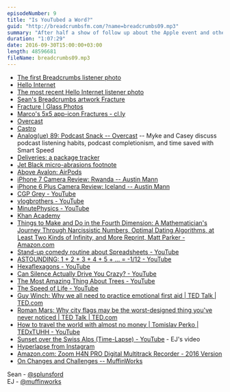 ```yaml
---
episodeNumber: 9
title: "Is YouTubed a Word?"
guid: "http://breadcrumbsfm.com/?name=breadcrumbs09.mp3"
summary: "After half a show of follow up about the Apple event and other things, Sean and EJ talk about YouTube channels, videos, and TED Talks."
duration: "1:07:29"
date: 2016-09-30T15:00:00+03:00
length: 48596681
fileName: breadcrumbs09.mp3
---
```


- [The first Breadcrumbs listener photo](https://twitter.com/efrataitel/status/779098727906770944)
- [Hello Internet](http://www.hellointernet.fm/)
- [ The most recent Hello Internet listener photo](http://static1.squarespace.com/static/52d66949e4b0a8cec3bcdd46/t/57da845bbe65946d7044c868/1473938533452/?format=1500w)
- [Sean's Breadcrumbs artwork Fracture](https://twitter.com/SPLunsford/status/779357196048015360)
- [Fracture | Glass Photos](https://www.fractureme.com/)
- [Marco's 5x5 app-icon Fractures - cl.ly](http://cl.ly/image/1p400i300h2F)
- [ Overcast](https://geo.itunes.apple.com/us/app/overcast-podcast-player/id888422857)
- [ Castro](https://geo.itunes.apple.com/us/app/castro-play-share-podcasts/id1080840241)
- [Analog(ue) 89: Podcast Snack -- Overcast](https://overcast.fm/+DAvJaPmi0/18:56) -- Myke and Casey discuss podcast listening habits, podcast completionism, and time saved with Smart Speed
- [ Deliveries: a package tracker](https://geo.itunes.apple.com/us/app/deliveries-a-package-tracker/id290986013)
- [Jet Black micro-abrasions footnote](https://twitter.com/caseyliss/status/773602312845717504)
- [Above Avalon: AirPods](http://www.aboveavalon.com/notes/2016/9/13/airpods)
- [iPhone 7 Camera Review: Rwanda -- Austin Mann](http://austinmann.com/trek/iphone-7-camera-review-rwanda)
- [iPhone 6 Plus Camera Review: Iceland -- Austin Mann](http://austinmann.com/trek/iphone-6-plus-camera-review-iceland)
- [CGP Grey - YouTube](https://www.youtube.com/user/CGPGrey)
- [vlogbrothers - YouTube](https://www.youtube.com/user/vlogbrothers)
- [MinutePhysics - YouTube](https://www.youtube.com/user/minutephysics)
- [Khan Academy](https://www.khanacademy.org/)
- [Things to Make and Do in the Fourth Dimension: A Mathematician's Journey Through Narcissistic Numbers, Optimal Dating Algorithms, at Least Two Kinds of Infinity, and More Reprint, Matt Parker - Amazon.com](http://www.amazon.com/dp/B00JD1LBBY/?tag=breadcrumbsfm-20)
- [Stand-up comedy routine about Spreadsheets - YouTube](http://youtu.be/UBX2QQHlQ_I)
- [ASTOUNDING: 1 + 2 + 3 + 4 + 5 + ... = -1/12 - YouTube](http://youtu.be/w-I6XTVZXww)
- [Hexaflexagons - YouTube](http://youtu.be/VIVIegSt81k)
- [Can Silence Actually Drive You Crazy? - YouTube](http://youtu.be/mXVGIb3bzHI)
- [The Most Amazing Thing About Trees - YouTube](http://youtu.be/BickMFHAZR0)
- [The Speed of Life - YouTube](http://youtu.be/aIx2N-viNwY)
- [ Guy Winch: Why we all need to practice emotional first aid | TED Talk | TED.com](http://www.ted.com/talks/guy_winch_the_case_for_emotional_hygiene)
- [ Roman Mars: Why city flags may be the worst-designed thing you've never noticed | TED Talk | TED.com](http://www.ted.com/talks/roman_mars_why_city_flags_may_be_the_worst_designed_thing_you_ve_never_noticed)
- [How to travel the world with almost no money | Tomislav Perko | TEDxTUHH - YouTube](https://m.youtube.com/watch?v=R7vmHGAshi8&feature=youtu.be)
- [Sunset over the Swiss Alps (Time-Lapse) - YouTube](http://youtu.be/7_mm1h7R_NM) - EJ's video
- [ Hyperlapse from Instagram](https://geo.itunes.apple.com/us/app/hyperlapse-from-instagram/id740146917)
- [Amazon.com: Zoom H4N PRO Digital Multitrack Recorder - 2016 Version](http://www.amazon.com/dp/B01DPOXS8I/?tag=breadcrumbsfm-20)
- [On Changes and Challenges -- MuffinWorks](http://www.muffin.works/blog/2016/7/12/on-changes-and-challenges)

Sean - [@splunsford](https://twitter.com/splunsford)  
EJ - [@muffinworks](https://twitter.com/muffinworks)
